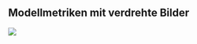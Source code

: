 ## Modellmetriken mit verdrehte Bilder
![](https://asset.cml.dev/efd8c6a45c1085163d8b8a55eb8fb4f7e7b41764?cml=png)
